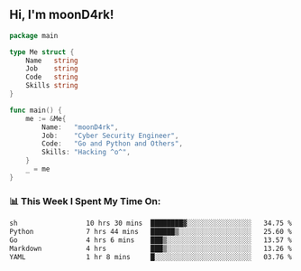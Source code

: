 <h2> Hi, I'm moonD4rk!</h2>

```go
package main

type Me struct {
	Name   string
	Job    string
	Code   string
	Skills string
}

func main() {
	me := &Me{
		Name:   "moonD4rk",
		Job:    "Cyber Security Engineer",
		Code:   "Go and Python and Others",
		Skills: "Hacking ^o^",
	}
	_ = me
}
```

<h3>📊 This Week I Spent My Time On:</h3>
<!-- <img align='right' src="https://github-readme-stats.vercel.app/api?username=moond4rk&show_icons=true&theme=radical", width="300" height="150"> -->

<!--START_SECTION:waka-->

```txt
sh                 10 hrs 30 mins  ████████▓░░░░░░░░░░░░░░░░   34.75 %
Python             7 hrs 44 mins   ██████▒░░░░░░░░░░░░░░░░░░   25.60 %
Go                 4 hrs 6 mins    ███▒░░░░░░░░░░░░░░░░░░░░░   13.57 %
Markdown           4 hrs           ███▒░░░░░░░░░░░░░░░░░░░░░   13.26 %
YAML               1 hr 8 mins     █░░░░░░░░░░░░░░░░░░░░░░░░   03.76 %
```

<!--END_SECTION:waka-->

